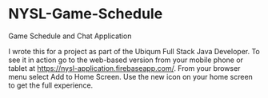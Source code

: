 # NYSL-Game-Schedule
Game Schedule and Chat Application

I wrote this for a project as part of the Ubiqum Full Stack Java Developer. To see it in action go to the web-based version from your mobile phone or tablet at https://nysl-application.firebaseapp.com/. From your browser menu select Add to Home Screen. Use the new icon on your home screen to get the full experience.
